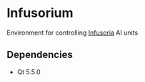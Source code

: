 # Infusorium
Environment for controlling [Infusoria](https://github.com/krre/infusoria) AI units

## Dependencies
- Qt 5.5.0

